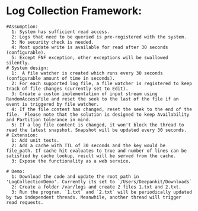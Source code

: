 # Log Collection Framework:
    #Assumption:
      1: System has sufficient read access.
      2: Logs that need to be queried is pre-registered with the system.
      3: No security check is needed.
      4: Most update write is available for read after 30 seconds (configurable).
      5: Except FNF exception, other exceptions will be swallowed silently.
    # System design:
      1:  A file watcher is created which runs every 30 seconds (configurable amount of time in seconds).
      2: For each supported log file, a file watcher is registered to keep track of file changes (currently set to Edit).
      3: Create a custom implementation of input stream using RandomAccessFile and reset the seek to the last of the file if an event is triggered by file watcher.
      4: If the file content has changed, reset the seek to the end of the file.  Please note that the solution is designed to keep Availability and Partition tolerance in mind. 
      5: If a log file content is changed, it won't block the thread to read the latest snapshot. Snapshot will be updated every 30 seconds.
    # Extension:
      1: Add unit tests.
      2: Add a cache with TTL of 30 seconds and the key would be file_path. If cache hit evaluates to true and number of lines can be satisfied by cache lookup, result will be served from the cache.
      3: Expose the functionality as a web service.
      
    # Demo:
      1: Download the code and update the root path in 'LogCollectionDemo'. Currently its set to `/Users/Deepankit/Downloads`
      2: Create a folder /var/logs and create 2 files 1.txt and 2.txt.
      3: Run the program. `1.txt` and `2.txt` will be periodically updated by two independent threads. Meanwhile, another thread will trigger read requests.

